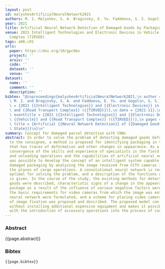 ```yaml
---
layout: post
id: malyshevArtificialNeuralNetwork2021
authors: M. I. Malyshev, S. A. Braginsky, E. Yu. Faddeeva, S. S. Gogolin
year: 2021
title: Artificial Neural Network Detection of Damaged Goods by Packaging State
venue: 2021 Intelligent Technologies and Electronic Devices in Vehicle and Road Transport
  Complex (TIRVED)
tags: a08,c01
urls:
  paper: https://doi.org/10/gpc9mx
  project: ''
  arxiv: ''
  code: ''
  dataset: ''
  venue: ''
dataset:
  name: ''
  comment: ''
  description: ''
bibtex: "@inproceedings{malyshevArtificialNeuralNetwork2021,\n author = {Malyshev,\
  \ M. I. and Braginsky, S. A. and Faddeeva, E. Yu. and Gogolin, S. S.},\n booktitle\
  \ = {2021 {{Intelligent Technologies}} and {{Electronic Devices}} in {{Vehicle}}\
  \ and {{Road Transport Complex}} ({{TIRVED}})},\n date = {2021-11},\n doi = {10/gpc9mx},\n\
  \ eventtitle = {2021 {{Intelligent Technologies}} and {{Electronic Devices}} in\
  \ {{Vehicle}} and {{Road Transport Complex}} ({{TIRVED}})},\n pages = {1--7},\n\
  \ title = {Artificial {{Neural Network Detection}} of {{Damaged Goods}} by {{Packaging\
  \ State}}}\n}\n"
summary: Concept for damaged parcel detection with CNNs
abstract: In order to solve the problem of detecting damaged goods before delivery
  to the consignee, a method is proposed for identifying packaging in the cargo flow
  that has traces of deformation and other changes in appearance. As a result of the
  convergence of the skills and experience of specialists in the field of loading
  and unloading operations and the capabilities of artificial neural networks, it
  was possible to develop the concept of an intelligent system capable of detecting
  damaged packaging by analyzing the image received from CCTV cameras installed at
  the places of cargo operations. A convolutional neural network is recognized as
  optimal for solving the problem, and a description of the functions of its layers
  is given. In the course of the study, the existing methods for detecting damaged
  goods were described, characteristic signs of a change in the appearance of the
  package as a result of the influence of various negative factors were identified,
  the basic requirements for video cameras from which the image was entered into the
  neural network were formulated, and a scheme for placing video cameras and areas
  of image fixation was proposed and described. The proposed model can be implemented
  without installing additional expensive equipment and makes it possible to dispense
  with the introduction of accessory operations into the process of cargo transportation.
---
```


### Abstract

{{page.abstract}}

### Bibtex

```
{{page.bibtex}}
```
            